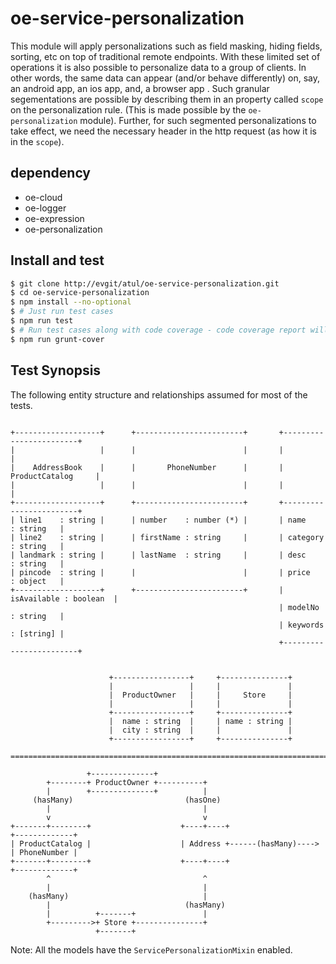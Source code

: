 # oe-service-personalization

This module will apply personalizations such as field masking, hiding fields, sorting, etc on top of traditional remote endpoints. With these limited set of operations it is also possible to personalize data to a group of clients. In other words, the same data can appear (and/or behave differently) on, say, an android app, an ios app, and, a browser app . Such granular segementations are possible by describing them in an property called `scope` on the personalization rule. (This is made possible by the `oe-personalization` module). Further, for such segmented personalizations to take effect, we need the necessary header in the http request (as how it is in the `scope`).

## dependency
* oe-cloud
* oe-logger
* oe-expression
* oe-personalization

## Install and test

```sh
$ git clone http://evgit/atul/oe-service-personalization.git
$ cd oe-service-personalization
$ npm install --no-optional
$ # Just run test cases
$ npm run test
$ # Run test cases along with code coverage - code coverage report will be available in coverage folder
$ npm run grunt-cover
```

## Test Synopsis

The following entity structure and relationships assumed for most of the tests.

```

+-------------------+      +------------------------+       +------------------------+
|                   |      |                        |       |                        |
|    AddressBook    |      |       PhoneNumber      |       |     ProductCatalog     |
|                   |      |                        |       |                        |
+-------------------+      +------------------------+       +------------------------+
| line1    : string |      | number    : number (*) |       | name        : string   |
| line2    : string |      | firstName : string     |       | category    : string   |
| landmark : string |      | lastName  : string     |       | desc        : string   |
| pincode  : string |      |                        |       | price       : object   |
+-------------------+      +------------------------+       | isAvailable : boolean  |
                                                            | modelNo     : string   |
                                                            | keywords    : [string] |
                                                            +------------------------+


                      +-----------------+     +---------------+
                      |                 |     |               |
                      |  ProductOwner   |     |     Store     |
                      |                 |     |               |
                      +-----------------+     +---------------+
                      |  name : string  |     | name : string |
                      |  city : string  |     |               |
                      +-----------------+     +---------------+

=========================================================================================

                 +--------------+
        +--------+ ProductOwner +----------+
        |        +--------------+          |
     (hasMany)                         (hasOne)
        |                                  |
        v                                  v
+-------+--------+                    +----+----+                     +-------------+
| ProductCatalog |                    | Address +------(hasMany)----> | PhoneNumber |
+-------+--------+                    +----+----+                     +-------------+
        ^                                  ^
        |                                  |
    (hasMany)                              |
        |                              (hasMany)
        |          +-------+               |
        +--------->+ Store +---------------+
                   +-------+

```

Note: All the models have the `ServicePersonalizationMixin` enabled.